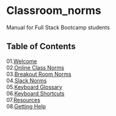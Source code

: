 # Classroom_norms
Manual for Full Stack Bootcamp students

## Table of Contents

01.[Welcome](00-Flight-Manual/01-Welcome.md)<br>
02.[Online Class Norms](00-Flight-Manual/02-Online-Class-Norms.md)<br>
03.[Breakout Room Norms](00-Flight-Manual/03-Breakout-Room-Norms.md)<br>
04.[Slack Norms](00-Flight-Manual/04-Slack-Norms.md)<br>
05.[Keyboard Glossary](00-Flight-Manual/05-Keyboard-Glossary.md)<br>
06.[Keyboard Shortcuts](00-Flight-Manual/06-Keyboard-Shortcuts.md)<br>
07.[Resources](00-Flight-Manual/07-Resources.md)<br>
08.[Getting Help](00-Flight-Manual/08-Getting-Help.md)<br>
